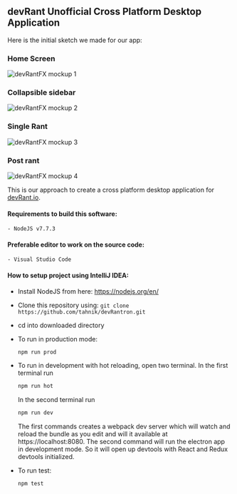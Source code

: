 ## devRant Unofficial Cross Platform Desktop Application

Here is the initial sketch we made for our app:
### Home Screen
![devRantFX mockup 1](https://raw.githubusercontent.com/tahnik/devRantFX/develop/docs/mockup1.png)
### Collapsible sidebar
![devRantFX mockup 2](https://raw.githubusercontent.com/tahnik/devRantFX/develop/docs/mockup2.png)
### Single Rant
![devRantFX mockup 3](https://raw.githubusercontent.com/tahnik/devRantFX/develop/docs/mockup3.png)
### Post rant
![devRantFX mockup 4](https://raw.githubusercontent.com/tahnik/devRantFX/develop/docs/mockup4.png)

This is our approach to create a cross platform desktop application for [devRant.io].

#### Requirements to build this software:
    - NodeJS v7.7.3
#### Preferable editor to work on the source code:
    - Visual Studio Code
    
#### How to setup project using IntelliJ IDEA:
- Install NodeJS from here: https://nodejs.org/en/
- Clone this repository using:
    `git clone https://github.com/tahnik/devRantron.git`
- cd into downloaded directory
- To run in production mode:

    ```bash
    npm run prod
    ```

- To run in development with hot reloading, open two terminal.
In the first terminal run 

    ```bash
    npm run hot
    ```
    
    In the second terminal run 
    
    ```bash
    npm run dev
    ```
    
    The first commands creates a webpack dev server which will watch and reload the bundle as you edit and will it available at https://localhost:8080.
    The second command will run the electron app in development mode. So it will open up devtools with React and Redux devtools initialized.
- To run test:

    ```bash
    npm test
    ```

[devRant.io]: <http://devrant.io>
